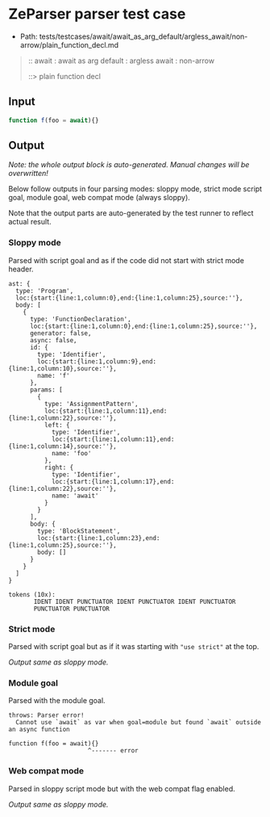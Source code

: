 # ZeParser parser test case

- Path: tests/testcases/await/await_as_arg_default/argless_await/non-arrow/plain_function_decl.md

> :: await : await as arg default : argless await : non-arrow
>
> ::> plain function decl

## Input

`````js
function f(foo = await){}
`````

## Output

_Note: the whole output block is auto-generated. Manual changes will be overwritten!_

Below follow outputs in four parsing modes: sloppy mode, strict mode script goal, module goal, web compat mode (always sloppy).

Note that the output parts are auto-generated by the test runner to reflect actual result.

### Sloppy mode

Parsed with script goal and as if the code did not start with strict mode header.

`````
ast: {
  type: 'Program',
  loc:{start:{line:1,column:0},end:{line:1,column:25},source:''},
  body: [
    {
      type: 'FunctionDeclaration',
      loc:{start:{line:1,column:0},end:{line:1,column:25},source:''},
      generator: false,
      async: false,
      id: {
        type: 'Identifier',
        loc:{start:{line:1,column:9},end:{line:1,column:10},source:''},
        name: 'f'
      },
      params: [
        {
          type: 'AssignmentPattern',
          loc:{start:{line:1,column:11},end:{line:1,column:22},source:''},
          left: {
            type: 'Identifier',
            loc:{start:{line:1,column:11},end:{line:1,column:14},source:''},
            name: 'foo'
          },
          right: {
            type: 'Identifier',
            loc:{start:{line:1,column:17},end:{line:1,column:22},source:''},
            name: 'await'
          }
        }
      ],
      body: {
        type: 'BlockStatement',
        loc:{start:{line:1,column:23},end:{line:1,column:25},source:''},
        body: []
      }
    }
  ]
}

tokens (10x):
       IDENT IDENT PUNCTUATOR IDENT PUNCTUATOR IDENT PUNCTUATOR
       PUNCTUATOR PUNCTUATOR
`````

### Strict mode

Parsed with script goal but as if it was starting with `"use strict"` at the top.

_Output same as sloppy mode._

### Module goal

Parsed with the module goal.

`````
throws: Parser error!
  Cannot use `await` as var when goal=module but found `await` outside an async function

function f(foo = await){}
                      ^------- error
`````


### Web compat mode

Parsed in sloppy script mode but with the web compat flag enabled.

_Output same as sloppy mode._
